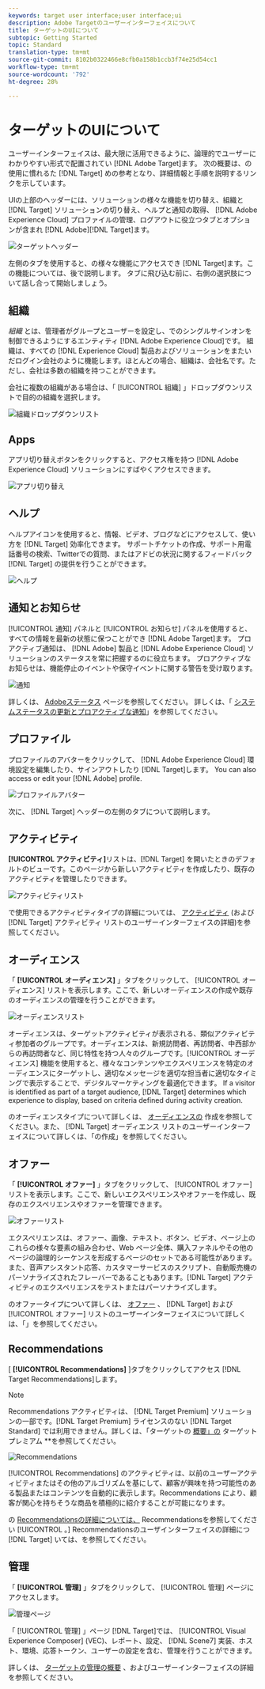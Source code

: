```yaml
---
keywords: target user interface;user interface;ui
description: Adobe Targetのユーザーインターフェイスについて
title: ターゲットのUIについて
subtopic: Getting Started
topic: Standard
translation-type: tm+mt
source-git-commit: 8102b0322466e8cfb0a158b1ccb3f74e25d54cc1
workflow-type: tm+mt
source-wordcount: '792'
ht-degree: 28%

---
```



# ターゲットのUIについて

ユーザーインターフェイスは、最大限に活用できるように、論理的でユーザーにわかりやすい形式で配置されてい [!DNL Adobe Target]ます。 次の概要は、の使用に慣れるた [!DNL Target] めの参考となり、詳細情報と手順を説明するリンクを示しています。

UIの上部のヘッダーには、ソリューションの様々な機能を切り替え、組織と [!DNL Target] ソリューションの切り替え、ヘルプと通知の取得、 [!DNL Adobe Experience Cloud] プロファイルの管理、ログアウトに役立つタブとオプションが含まれ [!DNL Adobe][!DNL Target]ます。

![ターゲットヘッダー](/help/c-intro/assets/target-header.png)

左側のタブを使用すると、の様々な機能にアクセスでき [!DNL Target]ます。この機能については、後で説明します。 タブに飛び込む前に、右側の選択肢について話し合って開始しましょう。

## 組織

*組織* とは、管理者がグループとユーザーを設定し、でのシングルサインオンを制御できるようにするエンティティ [!DNL Adobe Experience Cloud]です。 組織は、すべての [!DNL Experience Cloud] 製品およびソリューションをまたいだログイン会社のように機能します。ほとんどの場合、組織は、会社名です。ただし、会社は多数の組織を持つことができます。

会社に複数の組織がある場合は、「 [!UICONTROL 組織] 」ドロップダウンリストで目的の組織を選択します。

![組織ドロップダウンリスト](/help/c-intro/assets/organizations.png)

## Apps

アプリ切り替えボタンをクリックすると、アクセス権を持つ [!DNL Adobe Experience Cloud] ソリューションにすばやくアクセスできます。

![アプリ切り替え](/help/c-intro/assets/apps.png)

## ヘルプ

ヘルプアイコンを使用すると、情報、ビデオ、ブログなどにアクセスして、使い方を [!DNL Target] 効率化できます。 サポートチケットの作成、サポート用電話番号の検索、Twitterでの質問、またはアドビの状況に関するフィードバック [!DNL Target] の提供を行うことができます。

![ヘルプ](/help/c-intro/assets/help.png)

## 通知とお知らせ

[!UICONTROL 通知] パネルと [!UICONTROL お知らせ] パネルを使用すると、すべての情報を最新の状態に保つことができ [!DNL Adobe Target]ます。 プロアクティブ通知は、 [!DNL Adobe] 製品と [!DNL Adobe Experience Cloud] ソリューションのステータスを常に把握するのに役立ちます。 プロアクティブなお知らせは、機能停止のイベントや保守イベントに関する警告を受け取ります。

![ 通知 ](/help/c-intro/assets/notifications.png)

詳しくは、 [Adobeステータス](https://status.adobe.com/) ページを参照してください。 詳しくは、「 [システムステータスの更新とプロアクティブな通知](/help/c-intro/assets/notifications.png)」を参照してください。

## プロファイル

プロファイルのアバターをクリックして、 [!DNL Adobe Experience Cloud] 環境設定を編集したり、サインアウトしたり [!DNL Target]します。 You can also access or edit your [!DNL Adobe] profile.

![プロファイルアバター](/help/c-intro/assets/change-language.png)

次に、 [!DNL Target] ヘッダーの左側のタブについて説明します。

## アクティビティ

**[!UICONTROL アクティビティ]**&#x200B;リストは、[!DNL Target] を開いたときのデフォルトのビューです。このページから新しいアクティビティを作成したり、既存のアクティビティを管理したりできます。

![アクティビティリスト](/help/c-intro/assets/activities-list.png)

で使用できるアクティビティタイプの詳細については、 [アクティビティ](/help/c-activities/activities.md) (および [!DNL Target] アクティビティ  リストのユーザーインターフェイスの詳細)を参照してください。

## オーディエンス

「 **[!UICONTROL オーディエンス]** 」タブをクリックして、 [!UICONTROL オーディエンス] リストを表示します。ここで、新しいオーディエンスの作成や既存のオーディエンスの管理を行うことができます。

![オーディエンスリスト](/help/c-intro/assets/audience-list.png)

オーディエンスは、ターゲットアクティビティが表示される、類似アクティビティ参加者のグループです。オーディエンスは、新規訪問者、再訪問者、中西部からの再訪問者など、同じ特性を持つ人々のグループです。[!UICONTROL オーディエンス] 機能を使用すると、様々なコンテンツやエクスペリエンスを特定のオーディエンスにターゲットし、適切なメッセージを適切な担当者に適切なタイミングで表示することで、デジタルマーケティングを最適化できます。 If a visitor is identified as part of a target audience, [!DNL Target] determines which experience to display, based on criteria defined during activity creation.

のオーディエンスタイプについて詳しくは、 [オーディエンスの](/help/c-target/c-audiences/create-audience.md) 作成を参照してください。また、 [!DNL Target] オーディエンス  リストのユーザーインターフェイスについて詳しくは、「の作成」を参照してください。

## オファー

「 **[!UICONTROL オファー]** 」タブをクリックして、 [!UICONTROL オファー] リストを表示します。ここで、新しいエクスペリエンスやオファーを作成し、既存のエクスペリエンスやオファーを管理できます。

![オファーリスト](/help/c-intro/assets/offers.png)

エクスペリエンスは、オファー、画像、テキスト、ボタン、ビデオ、ページ上のこれらの様々な要素の組み合わせ、Web ページ全体、購入ファネルやその他のページの論理的シーケンスを形成するページのセットである可能性があります。また、音声アシスタント応答、カスタマーサービスのスクリプト、自動販売機のパーソナライズされたフレーバーであることもあります。[!DNL Target] アクティビティのエクスペリエンスをテストまたはパーソナライズします。

のオファータイプについて詳しくは、 [オファー](/help/c-experiences/c-manage-content/manage-content.md) 、 [!DNL Target] および [!UICONTROL オファー] リストのユーザーインターフェイスについて詳しくは、「」を参照してください。

## Recommendations

[ **[!UICONTROL Recommendations]** ]タブをクリックしてアクセス [!DNL Target Recommendations]します。

>[!NOTE]
>
>Recommendations アクティビティは、 [!DNL Target Premium] ソリューションの一部です。[!DNL Target Premium] ライセンスのない [!DNL Target Standard] では利用できません。詳しくは、「ターゲットの [概要」の](/help/c-intro/intro.md#premium) ターゲットプレミアム **&#x200B;を参照してください。

![Recommendations](/help/c-intro/assets/recommendations.png)

[!UICONTROL Recommendations] のアクティビティは、以前のユーザーアクティビティまたはその他のアルゴリズムを基にして、顧客が興味を持つ可能性のある製品またはコンテンツを自動的に表示します。Recommendations により、顧客が関心を持ちそうな商品を積極的に紹介することが可能になります。

の [Recommendationsの詳細については、](/help/c-recommendations/recommendations.md) Recommendationsを参照してください [!UICONTROL 。] Recommendationsのユーザインターフェイスの詳細につ [!DNL Target] いては、を参照してください。

## 管理

「 **[!UICONTROL 管理]** 」タブをクリックして、 [!UICONTROL 管理] ページにアクセスします。

![管理ページ](/help/c-intro/assets/administration.png)

「 [!UICONTROL 管理] 」ページ [!DNL Target]では、 [!UICONTROL Visual Experience Composer] (VEC)、レポート、設定、 [!DNL Scene7] 実装、ホスト、環境、応答トークン、ユーザーの設定を含む、管理を行うことができます。

詳しくは、 [ターゲットの管理の概要](/help/administrating-target/administrating-target.md) 、およびユーザーインターフェイスの詳細を参照してください。

